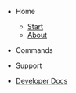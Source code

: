 - Home
  - [Start](README.md)
  - [About](home.md)


- Commands
- Support
- [Developer Docs](https://nexos.netlify.app)
